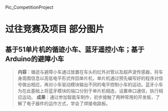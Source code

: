 Pic_CompetitionProject
# 过往竞赛及项目 部分图片
## 基于51单片机的循迹小车、蓝牙遥控小车；基于Arduino的避障小车
> **内容**：循迹与避障小车通过放置在车头的红外对管以及超声波传感器，将车身周围信息以高低电平形式传回单片机，单片机通过预先编写好的程序对信号做出相应，再对小车驱动模块输出不同的电平控制小车的运动。蓝牙小车为在此基础上将蓝牙模块的端口分别于单片机相连，设置串口通信，执行相应运动。
**成果**：通过参加智能车制作，初步接触了两种常用的开发板，了解了电子器件的运作方式，学会了焊接电路板。
